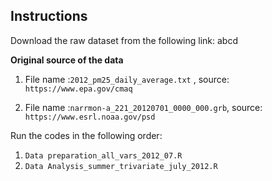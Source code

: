 ## Instructions

Download the raw dataset from the following link:
abcd

**Original source of the data**

1. File name :`2012_pm25_daily_average.txt` , source: `https://www.epa.gov/cmaq`


2. File name :`narrmon-a_221_20120701_0000_000.grb`, source: `https://www.esrl.noaa.gov/psd`


Run the codes in the following order:
1. `Data preparation_all_vars_2012_07.R`
2.  `Data Analysis_summer_trivariate_july_2012.R`
